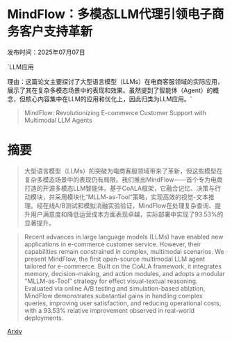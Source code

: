 # MindFlow：多模态LLM代理引领电子商务客户支持革新

发布时间：2025年07月07日

`LLM应用

理由：这篇论文主要探讨了大型语言模型（LLMs）在电商客服领域的实际应用，展示了其在复杂多模态场景中的表现和效果。虽然提到了智能体（Agent）的概念，但核心内容集中在LLM的应用和优化上，因此归类为LLM应用。`

> MindFlow: Revolutionizing E-commerce Customer Support with Multimodal LLM Agents

# 摘要

> 大型语言模型（LLMs）的突破为电商客服领域带来了革新，但这些模型在复杂多模态场景中的表现仍有局限。我们推出MindFlow——首个专为电商打造的开源多模态LLM智能体。基于CoALA框架，它融合记忆、决策与行动模块，并采用模块化“MLLM-as-Tool”策略，实现高效的视觉-文本推理。经在线A/B测试和模拟消融实验验证，MindFlow在处理复杂查询、提升用户满意度和降低运营成本方面表现卓越，实际部署中实现了93.53%的显著提升。

> Recent advances in large language models (LLMs) have enabled new applications in e-commerce customer service. However, their capabilities remain constrained in complex, multimodal scenarios. We present MindFlow, the first open-source multimodal LLM agent tailored for e-commerce. Built on the CoALA framework, it integrates memory, decision-making, and action modules, and adopts a modular "MLLM-as-Tool" strategy for effect visual-textual reasoning. Evaluated via online A/B testing and simulation-based ablation, MindFlow demonstrates substantial gains in handling complex queries, improving user satisfaction, and reducing operational costs, with a 93.53% relative improvement observed in real-world deployments.

[Arxiv](https://arxiv.org/abs/2507.05330)